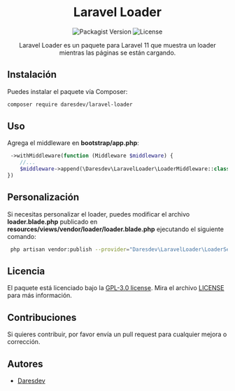 <div align="center">

# Laravel Loader

![Packagist Version](https://img.shields.io/packagist/v/daresdev/laravel-loader)
![License](https://img.shields.io/github/license/daresdev/laravel-loader)

Laravel Loader es un paquete para Laravel 11 que muestra un loader mientras las páginas se están cargando.
</div>

## Instalación

Puedes instalar el paquete vía Composer:

```bash
composer require daresdev/laravel-loader
```

## Uso

Agrega el middleware en **bootstrap/app.php**:

```php
 ->withMiddleware(function (Middleware $middleware) {
    //...
    $middleware->append(\Daresdev\LaravelLoader\LoaderMiddleware::class);
})
```


## Personalización

Si necesitas personalizar el loader, puedes modificar el archivo **loader.blade.php** publicado en **resources/views/vendor/loader/loader.blade.php** ejecutando el siguiente comando:
```bash
 php artisan vendor:publish --provider="Daresdev\LaravelLoader\LoaderServiceProvider"
```


## Licencia

El paquete está licenciado bajo la [GPL-3.0 license](https://opensource.org/licenses/MIT). Mira el archivo [LICENSE](LICENSE) para más información.

## Contribuciones

Si quieres contribuir, por favor envía un pull request para cualquier mejora o corrección.

## Autores

- [Daresdev](https://github.com/daresdev)
